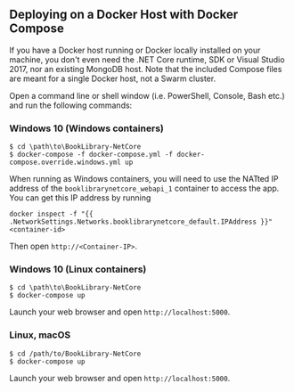 ## Deploying on a Docker Host with Docker Compose
If you have a Docker host running or Docker locally installed on your machine, you don't even need the .NET Core runtime, SDK or Visual Studio 2017, nor an existing MongoDB host. Note that the included Compose files are meant for a single Docker host, not a Swarm cluster.

Open a command line or shell window (i.e. PowerShell, Console, Bash etc.) and run the following commands:

### Windows 10 (Windows containers)
```   
$ cd \path\to\BookLibrary-NetCore
$ docker-compose -f docker-compose.yml -f docker-compose.override.windows.yml up
```

When running as Windows containers, you will need to use the NATted IP address of the `booklibrarynetcore_webapi_1` container to access the app. You can get this IP address by running 
```
docker inspect -f "{{ .NetworkSettings.Networks.booklibrarynetcore_default.IPAddress }}" <container-id>
``` 

Then open `http://<Container-IP>`. 

### Windows 10 (Linux containers)

```
$ cd \path\to\BookLibrary-NetCore
$ docker-compose up
```

Launch your web browser and open `http://localhost:5000`.
### Linux, macOS
```  
$ cd /path/to/BookLibrary-NetCore
$ docker-compose up
```  

Launch your web browser and open `http://localhost:5000`.